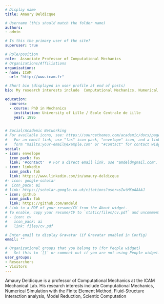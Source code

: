 ```yaml
---
# Display name
title: Amaury Deldicque

# Username (this should match the folder name)
authors:
- admin

# Is this the primary user of the site?
superuser: true

# Role/position
role:  Associate Professor of Computational Mechanics
# Organizations/Affiliations
organizations:
- name: ICAM
  url: "http://www.icam.fr"

# Short bio (displayed in user profile at end of posts)
bio: My research interests include  Computational Mechanics, Numerical Simulation with the Finite Element Method, Fluid-Structure Interaction analysis, Model  Reduction, Scientific Computation

education:
  courses:
  - course: PhD in Mechanics
    institution: University of Lille / Ecole Centrale de Lille
    year: 1995
  

# Social/Academic Networking
# For available icons, see: https://sourcethemes.com/academic/docs/page-builder/#icons
#   For an email link, use "fas" icon pack, "envelope" icon, and a link in the
#   form "mailto:your-email@example.com" or "#contact" for contact widget.
social:
- icon: envelope
  icon_pack: fas
  link: '#contact'  # For a direct email link, use "amdeld@gmail.com".
- icon: linkedin
  icon_pack: fab
  link: https://www.linkedin.com/in/amaury-deldicque
#- icon: google-scholar
#  icon_pack: ai
# link: https://scholar.google.co.uk/citations?user=sIwtMXoAAAAJ
- icon: github
  icon_pack: fab
  link: https://github.com/amdeld
# Link to a PDF of your resume/CV from the About widget.
# To enable, copy your resume/CV to `static/files/cv.pdf` and uncomment the lines below.
# - icon: cv
#   icon_pack: ai
#   link: files/cv.pdf

# Enter email to display Gravatar (if Gravatar enabled in Config)
email: ""

# Organizational groups that you belong to (for People widget)
#   Set this to `[]` or comment out if you are not using People widget.
user_groups:
- Researchers
- Visitors
---
```


Amaury Deldicque is a professor of Computational Mechanics at the ICAM Mechanical Lab. His research interests include  Computational Mechanics, Numerical Simulation with the Finite Element Method, Fluid-Structure Interaction analysis, Model  Reduction, Scientic Computation
